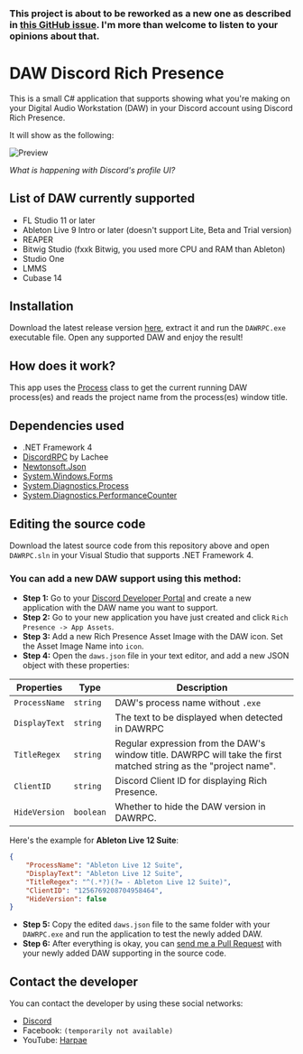 ### This project is about to be reworked as a new one as described in [this GitHub issue](../../issues/15). I'm more than welcome to listen to your opinions about that.

# DAW Discord Rich Presence

This is a small C# application that supports showing what you're making on your Digital Audio Workstation (DAW) in your Discord account using Discord Rich Presence.

It will show as the following:

![Preview](./preview.png)

*What is happening with Discord's profile UI?*

## List of DAW currently supported

* FL Studio 11 or later
* Ableton Live 9 Intro or later (doesn't support Lite, Beta and Trial version)
* REAPER
* Bitwig Studio (fxxk Bitwig, you used more CPU and RAM than Ableton)
* Studio One
* LMMS
* Cubase 14

## Installation

Download the latest release version [here](https://github.com/lmharpae/DAWRPC/releases), extract it and run the `DAWRPC.exe` executable file. Open any supported DAW and enjoy the result!

## How does it work?

This app uses the [Process](https://docs.microsoft.com/en-us/dotnet/api/system.diagnostics.process) class to get the current running DAW process(es) and reads the project name from the process(es) window title.

## Dependencies used

* .NET Framework 4
* [DiscordRPC](https://github.com/Lachee/discord-rpc-csharp) by Lachee
* [Newtonsoft.Json](https://www.newtonsoft.com/json)
* [System.Windows.Forms](https://docs.microsoft.com/en-us/dotnet/api/system.windows.forms)
* [System.Diagnostics.Process](https://docs.microsoft.com/en-us/dotnet/api/system.diagnostics.process)
* [System.Diagnostics.PerformanceCounter](https://docs.microsoft.com/en-us/dotnet/api/system.diagnostics.performancecounter)

## Editing the source code

Download the latest source code from this repository above and open `DAWRPC.sln` in your Visual Studio that supports .NET Framework 4.

### You can add a new DAW support using this method:

* **Step 1:** Go to your [Discord Developer Portal](https://discord.com/developers/applications) and create a new application with the DAW name you want to support.
* **Step 2:** Go to your new application you have just created and click `Rich Presence -> App Assets`.
* **Step 3:** Add a new Rich Presence Asset Image with the DAW icon. Set the Asset Image Name into `icon`.
* **Step 4:** Open the `daws.json` file in your text editor, and add a new JSON object with these properties:

| Properties | Type | Description |
| --- | --- | --- |
| `ProcessName` | `string` | DAW's process name without `.exe` |
| `DisplayText` | `string` | The text to be displayed when detected in DAWRPC |
| `TitleRegex` | `string` | Regular expression from the DAW's window title. DAWRPC will take the first matched string as the "project name". |
| `ClientID` | `string` | Discord Client ID for displaying Rich Presence.
| `HideVersion` | `boolean` | Whether to hide the DAW version in DAWRPC. |

Here's the example for **Ableton Live 12 Suite**:

```json
{
    "ProcessName": "Ableton Live 12 Suite",
    "DisplayText": "Ableton Live 12 Suite",
    "TitleRegex": "^(.*?)(?= - Ableton Live 12 Suite)",
    "ClientID": "1256769208704958464",
    "HideVersion": false
}
```

* **Step 5:** Copy the edited `daws.json` file to the same folder with your `DAWRPC.exe` and run the application to test the newly added DAW.
* **Step 6:** After everything is okay, you can [send me a Pull Request](https://github.com/lmharpae/DAWRPC/compare) with your newly added DAW supporting in the source code.

## Contact the developer

You can contact the developer by using these social networks:

* [Discord](https://discord.com/users/693107293516070944)
* Facebook: `(temporarily not available)`
* YouTube: [Harpae](https://www.youtube.com/@lmharpae)
